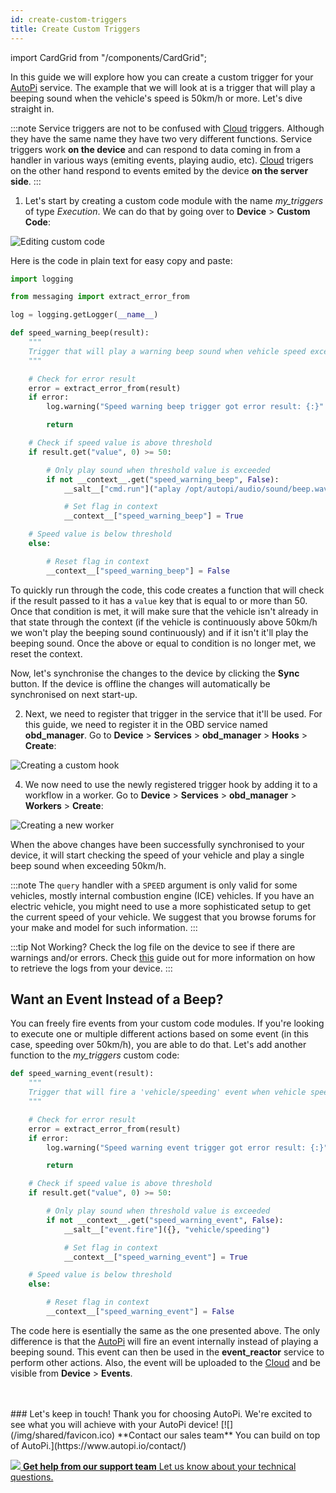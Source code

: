 ```yaml
---
id: create-custom-triggers
title: Create Custom Triggers
---
```

import CardGrid from "/components/CardGrid";

In this guide we will explore how you can create a custom trigger for your [AutoPi](https://www.autopi.io) service. The
example that we will look at is a trigger that will play a beeping sound when the vehicle's speed
is 50km/h or more. Let's dive straight in.

:::note
Service triggers are not to be confused with [Cloud](https://www.autopi.io/software-platform/cloud-management) triggers. Although they have the same name
they have two very different functions. Service triggers work **on the device** and can respond to
data coming in from a handler in various ways (emiting events, playing audio, etc). [Cloud](https://www.autopi.io/software-platform/cloud-management) trigers
on the other hand respond to events emited by the device **on the server side**.
:::

1. Let's start by creating a custom code module with the name *my_triggers* of type *Execution*. We
  can do that by going over to **Device** > **Custom Code**:

  ![Editing custom code](/img/cloud/device_management/services/create_custom_triggers/editing_custom_code.png) 

  Here is the code in plain text for easy copy and paste:

  ```python
  import logging
  
  from messaging import extract_error_from
  
  log = logging.getLogger(__name__)
  
  def speed_warning_beep(result):
      """
      Trigger that will play a warning beep sound when vehicle speed exceeds value of 50.
      """
  
      # Check for error result
      error = extract_error_from(result)
      if error:
          log.warning("Speed warning beep trigger got error result: {:}".format(result))
  
          return
  
      # Check if speed value is above threshold
      if result.get("value", 0) >= 50:
  
          # Only play sound when threshold value is exceeded
          if not __context__.get("speed_warning_beep", False):
              __salt__["cmd.run"]("aplay /opt/autopi/audio/sound/beep.wav")
  
              # Set flag in context
              __context__["speed_warning_beep"] = True
  
      # Speed value is below threshold
      else:
  
          # Reset flag in context
          __context__["speed_warning_beep"] = False
  ```

  To quickly run through the code, this code creates a function that will check if the result
  passed to it has a `value` key that is equal to or more than 50. Once that condition is met, it
  will make sure that the vehicle isn't already in that state through the context (if the vehicle
  is continuously above 50km/h we won't play the beeping sound continuously) and if it isn't it'll
  play the beeping sound. Once the above or equal to condition is no longer met, we reset the
  context.

  Now, let's synchronise the changes to the device by clicking the **Sync** button. If the device
  is offline the changes will automatically be synchronised on next start-up.

2. Next, we need to register that trigger in the service that it'll be used. For this guide, we
  need to register it in the OBD service named **obd_manager**. Go to **Device** > **Services** >
  **obd_manager** > **Hooks** > **Create**:

  ![Creating a custom hook](/img/cloud/device_management/services/create_custom_triggers/creating_a_custom_hook.png) 

4. We now need to use the newly registered trigger hook by adding it to a workflow in a worker.
  Go to **Device** > **Services** > **obd_manager** > **Workers** > **Create**:

  ![Creating a new worker](/img/cloud/device_management/services/create_custom_triggers/creating_a_new_worker.png) 

  When the above changes have been successfully synchronised to your device, it will start checking
  the speed of your vehicle and play a single beep sound when exceeding 50km/h.

  :::note
  The `query` handler with a `SPEED` argument is only valid for some vehicles, mostly internal
  combustion engine (ICE) vehicles. If you have an electric vehicle, you might need to use a more
  sophisticated setup to get the current speed of your vehicle. We suggest that you browse forums
  for your make and model for such information.
  :::

  :::tip Not Working?
  Check the log file on the device to see if there are warnings and/or errors. Check
  [this](/developer_guides/autopi_logs.md) guide out for more information on how to retrieve the logs from your
  device.
  :::

## Want an Event Instead of a Beep?

You can freely fire events from your custom code modules. If you're looking to execute
one or multiple different actions based on some event (in this case, speeding over 50km/h), you
are able to do that. Let's add another function to the *my_triggers* custom code:

```python
def speed_warning_event(result):
    """
    Trigger that will fire a 'vehicle/speeding' event when vehicle speed exceeds value of 50.
    """

    # Check for error result
    error = extract_error_from(result)
    if error:
        log.warning("Speed warning event trigger got error result: {:}".format(result))

        return

    # Check if speed value is above threshold
    if result.get("value", 0) >= 50:

        # Only play sound when threshold value is exceeded
        if not __context__.get("speed_warning_event", False):
            __salt__["event.fire"]({}, "vehicle/speeding")

            # Set flag in context
            __context__["speed_warning_event"] = True

    # Speed value is below threshold
    else:

        # Reset flag in context
        __context__["speed_warning_event"] = False
```

The code here is esentially the same as the one presented above. The only difference is that
the [AutoPi](https://www.autopi.io) will fire an event internally instead of playing a beeping sound. This event can then
be used in the **event_reactor** service to perform other actions. Also, the event will be uploaded
to the [Cloud](https://www.autopi.io/software-platform/cloud-management) and be visible from **Device** > **Events**.

<br>
</br>
### Let's keep in touch!
Thank you for choosing AutoPi. We're excited to see what you will achieve with your AutoPi device! 
<CardGrid home>
[![](/img/shared/favicon.ico) **Contact our sales team** You can build on top of AutoPi.](https://www.autopi.io/contact/)

[![](/img/shared/support_icon.png) **Get help from our support team** Let us know about your technical questions.](https://www.autopi.io/support/)

</CardGrid>

